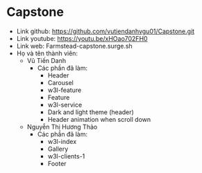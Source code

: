 # Capstone

- Link github: https://github.com/vutiendanhvgu01/Capstone.git
- Link youtube: https://youtu.be/xHOao702FH0
- Link web: Farmstead-capstone.surge.sh
- Họ và tên thành viên:
  - Vũ Tiến Danh
    - Các phần đã làm:
      - Header
      - Carousel
      - w3l-feature
      - Feature
      - w3l-service
      - Dark and light theme (header)
      - Header animation when scroll down
  - Nguyễn Thị Hương Thảo
    - Các phần đã làm:
      - w3l-index
      - Gallery
      - w3l-clients-1
      - Footer

